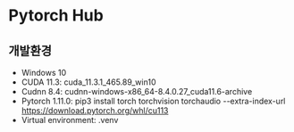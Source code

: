 # Pytorch Hub
## 개발환경
- Windows 10
- CUDA 11.3: cuda_11.3.1_465.89_win10
- Cudnn 8.4: cudnn-windows-x86_64-8.4.0.27_cuda11.6-archive
- Pytorch 1.11.0: pip3 install torch torchvision torchaudio --extra-index-url https://download.pytorch.org/whl/cu113
- Virtual environment: .venv
